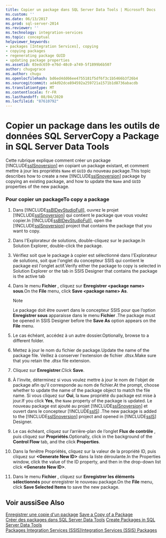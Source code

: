 ```yaml
---
title: Copier un package dans SQL Server Data Tools | Microsoft Docs
ms.custom: ''
ms.date: 06/13/2017
ms.prod: sql-server-2014
ms.reviewer: ''
ms.technology: integration-services
ms.topic: conceptual
helpviewer_keywords:
- packages [Integration Services], copying
- copying packages
- regenerating package GUID
- updating package properties
ms.assetid: 03edc659-e76d-48c0-a749-5f1899b6b507
author: chugugrace
ms.author: chugu
ms.openlocfilehash: bd6ed4dd66ee4755181f5df6f3c1b5466b3f26b4
ms.sourcegitcommit: ad4d92dce894592a259721a1571b1d8736abacdb
ms.translationtype: MT
ms.contentlocale: fr-FR
ms.lasthandoff: 08/04/2020
ms.locfileid: "87610792"
---
```

# <a name="copy-a-package-in-sql-server-data-tools"></a><span data-ttu-id="43d28-102">Copier un package dans les outils de données SQL Server</span><span class="sxs-lookup"><span data-stu-id="43d28-102">Copy a Package in SQL Server Data Tools</span></span>
  <span data-ttu-id="43d28-103">Cette rubrique explique comment créer un package [!INCLUDE[ssISnoversion](../includes/ssisnoversion-md.md)] en copiant un package existant, et comment mettre à jour les propriétés `Name` et `GUID` du nouveau package.</span><span class="sxs-lookup"><span data-stu-id="43d28-103">This topic describes how to create a new [!INCLUDE[ssISnoversion](../includes/ssisnoversion-md.md)] package by copying an existing package, and how to update the `Name` and `GUID` properties of the new package.</span></span>  
  
### <a name="to-copy-a-package"></a><span data-ttu-id="43d28-104">Pour copier un package</span><span class="sxs-lookup"><span data-stu-id="43d28-104">To copy a package</span></span>  
  
1.  <span data-ttu-id="43d28-105">Dans [!INCLUDE[ssBIDevStudioFull](../includes/ssbidevstudiofull-md.md)], ouvrez le projet [!INCLUDE[ssISnoversion](../includes/ssisnoversion-md.md)] qui contient le package que vous voulez copier.</span><span class="sxs-lookup"><span data-stu-id="43d28-105">In [!INCLUDE[ssBIDevStudioFull](../includes/ssbidevstudiofull-md.md)], open the [!INCLUDE[ssISnoversion](../includes/ssisnoversion-md.md)] project that contains the package that you want to copy.</span></span>  
  
2.  <span data-ttu-id="43d28-106">Dans l'Explorateur de solutions, double-cliquez sur le package.</span><span class="sxs-lookup"><span data-stu-id="43d28-106">In Solution Explorer, double-click the package.</span></span>  
  
3.  <span data-ttu-id="43d28-107">Vérifiez soit que le package à copier est sélectionné dans l'Explorateur de solutions, soit que l'onglet du concepteur SSIS qui contient le package est l'onglet actif.</span><span class="sxs-lookup"><span data-stu-id="43d28-107">Verify either the package to copy is selected in Solution Explorer or the tab in SSIS Designer that contains the package is the active tab</span></span>  
  
4.  <span data-ttu-id="43d28-108">Dans le menu **Fichier** , cliquez sur **Enregistrer \<package name> sous**.</span><span class="sxs-lookup"><span data-stu-id="43d28-108">On the **File** menu, click **Save \<package name> As**.</span></span>  
  
    > [!NOTE]  
    >  <span data-ttu-id="43d28-109">Le package doit être ouvert dans le concepteur SSIS pour que l’option **Enregistrer sous** apparaisse dans le menu **Fichier** .</span><span class="sxs-lookup"><span data-stu-id="43d28-109">The package must be opened in SSIS Designer before the **Save As** option appears on the **File** menu.</span></span>  
  
5.  <span data-ttu-id="43d28-110">Le cas échéant, accédez à un autre dossier.</span><span class="sxs-lookup"><span data-stu-id="43d28-110">Optionally, browse to a different folder.</span></span>  
  
6.  <span data-ttu-id="43d28-111">Mettez à jour le nom du fichier de package.</span><span class="sxs-lookup"><span data-stu-id="43d28-111">Update the name of the package file.</span></span> <span data-ttu-id="43d28-112">Veillez à conserver l'extension de fichier .dtsx.</span><span class="sxs-lookup"><span data-stu-id="43d28-112">Make sure that you retain the .dtsx file extension.</span></span>  
  
7.  <span data-ttu-id="43d28-113">Cliquez sur **Enregistrer**.</span><span class="sxs-lookup"><span data-stu-id="43d28-113">Click **Save**.</span></span>  
  
8.  <span data-ttu-id="43d28-114">À l'invite, déterminez si vous voulez mettre à jour le nom de l'objet de package afin qu'il corresponde au nom de fichier.</span><span class="sxs-lookup"><span data-stu-id="43d28-114">At the prompt, choose whether to update the name of the package object to match the file name.</span></span> <span data-ttu-id="43d28-115">Si vous cliquez sur **Oui**, la `Name` propriété du package est mise à jour.</span><span class="sxs-lookup"><span data-stu-id="43d28-115">If you click **Yes**, the `Name` property of the package is updated.</span></span> <span data-ttu-id="43d28-116">Le nouveau package est ajouté au projet [!INCLUDE[ssISnoversion](../includes/ssisnoversion-md.md)] et ouvert dans le concepteur [!INCLUDE[ssIS](../includes/ssis-md.md)] .</span><span class="sxs-lookup"><span data-stu-id="43d28-116">The new package is added to the [!INCLUDE[ssISnoversion](../includes/ssisnoversion-md.md)] project and opened in [!INCLUDE[ssIS](../includes/ssis-md.md)] Designer.</span></span>  
  
9. <span data-ttu-id="43d28-117">Le cas échéant, cliquez sur l’arrière-plan de l’onglet **Flux de contrôle** , puis cliquez sur **Propriétés**.</span><span class="sxs-lookup"><span data-stu-id="43d28-117">Optionally, click in the background of the **Control Flow** tab, and the click **Properties**.</span></span>  
  
10. <span data-ttu-id="43d28-118">Dans la fenêtre Propriétés, cliquez sur la valeur de la propriété ID, puis cliquez sur **\<Generate New ID>** dans la liste déroulante.</span><span class="sxs-lookup"><span data-stu-id="43d28-118">In the Properties window, click the value of the ID property, and then in the drop-down list click **\<Generate New ID>**.</span></span>  
  
11. <span data-ttu-id="43d28-119">Dans le menu **Fichier** , cliquez sur **Enregistrer les éléments sélectionnés** pour enregistrer le nouveau package.</span><span class="sxs-lookup"><span data-stu-id="43d28-119">On the **File** menu, click **Save Selected Items** to save the new package.</span></span>  
  
## <a name="see-also"></a><span data-ttu-id="43d28-120">Voir aussi</span><span class="sxs-lookup"><span data-stu-id="43d28-120">See Also</span></span>  
 <span data-ttu-id="43d28-121">[Enregistrer une copie d'un package](../../2014/integration-services/save-a-copy-of-a-package.md) </span><span class="sxs-lookup"><span data-stu-id="43d28-121">[Save a Copy of a Package](../../2014/integration-services/save-a-copy-of-a-package.md) </span></span>  
 <span data-ttu-id="43d28-122">[Créer des packages dans SQL Server Data Tools](create-packages-in-sql-server-data-tools.md) </span><span class="sxs-lookup"><span data-stu-id="43d28-122">[Create Packages in SQL Server Data Tools](create-packages-in-sql-server-data-tools.md) </span></span>  
 [<span data-ttu-id="43d28-123">Packages Integration Services &#40;SSIS&#41;</span><span class="sxs-lookup"><span data-stu-id="43d28-123">Integration Services &#40;SSIS&#41; Packages</span></span>](../../2014/integration-services/integration-services-ssis-packages.md)  
  
  
